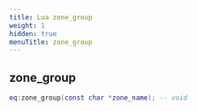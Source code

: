 ```yaml
---
title: Lua zone_group
weight: 1
hidden: true
menuTitle: zone_group
---
```

## zone_group
```lua
eq:zone_group(const char *zone_name); -- void
```
